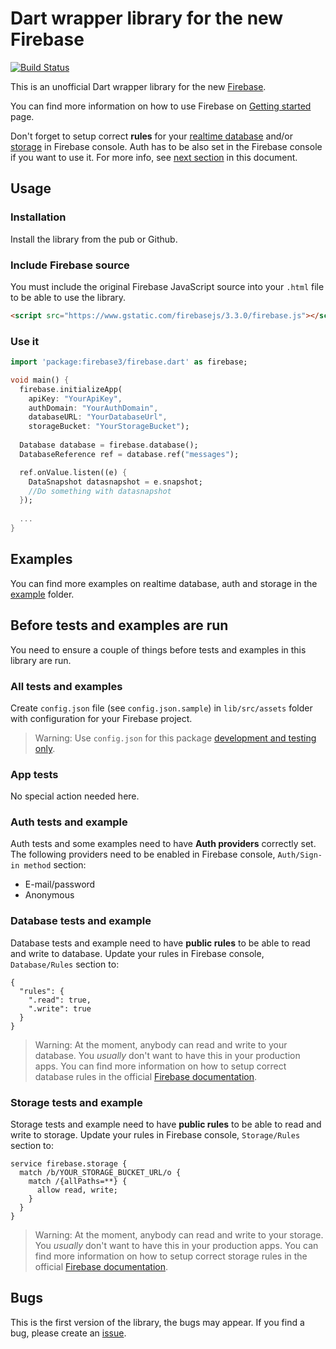 # Dart wrapper library for the new Firebase

[![Build Status](https://travis-ci.org/Janamou/firebase3-dart.svg?branch=master)](https://travis-ci.org/Janamou/firebase3-dart)

This is an unofficial Dart wrapper library for the new [Firebase](https://firebase.google.com). 

You can find more information on how to use Firebase on [Getting started](https://firebase.google.com/docs/web/setup) page.

Don't forget to setup correct **rules** for your [realtime database](https://firebase.google.com/docs/database/security/) and/or [storage](https://firebase.google.com/docs/storage/security/) in Firebase console. 
Auth has to be also set in the Firebase console if you want to use it. For more info, see [next section](https://github.com/Janamou/firebase3-dart#before-tests-and-examples-are-run) in this document.

## Usage

### Installation

Install the library from the pub or Github.

### Include Firebase source

You must include the original Firebase JavaScript source into your `.html` file to be able to use the library.

```html
<script src="https://www.gstatic.com/firebasejs/3.3.0/firebase.js"></script>
```

### Use it

```dart
import 'package:firebase3/firebase.dart' as firebase;

void main() {
  firebase.initializeApp(
    apiKey: "YourApiKey",
    authDomain: "YourAuthDomain",
    databaseURL: "YourDatabaseUrl",
    storageBucket: "YourStorageBucket");
    
  Database database = firebase.database();
  DatabaseReference ref = database.ref("messages");  

  ref.onValue.listen((e) {
    DataSnapshot datasnapshot = e.snapshot;
    //Do something with datasnapshot
  });
  
  ...
}
```

## Examples

You can find more examples on realtime database, auth and storage in the [example](https://github.com/Janamou/firebase3-dart/tree/master/example) folder.

## Before tests and examples are run

You need to ensure a couple of things before tests and examples in this library are run.

### All tests and examples

Create `config.json` file (see `config.json.sample`) in `lib/src/assets` folder with configuration for your Firebase project.

> Warning: Use `config.json` for this package [development and testing only](https://github.com/Janamou/firebase3-dart/tree/master/lib/src/assets).

### App tests

No special action needed here.

### Auth tests and example

Auth tests and some examples need to have **Auth providers** correctly set. The following providers need to be enabled in Firebase console, `Auth/Sign-in method` section:

* E-mail/password
* Anonymous

### Database tests and example

Database tests and example need to have **public rules** to be able to read and write to database. Update your rules in Firebase console, `Database/Rules` section to:

```
{
  "rules": {
    ".read": true,
    ".write": true
  }
}
```

> Warning: At the moment, anybody can read and write to your database. You *usually* don't want to have this in your production apps. You can find more information on how to setup correct database rules in the official [Firebase documentation](https://firebase.google.com/docs/database/security/). 

### Storage tests and example

Storage tests and example need to have **public rules** to be able to read and write to storage. Update your rules in Firebase console, `Storage/Rules` section to:

```
service firebase.storage {
  match /b/YOUR_STORAGE_BUCKET_URL/o {
    match /{allPaths=**} {
      allow read, write;
    }
  }
}
```

> Warning: At the moment, anybody can read and write to your storage. You *usually* don't want to have this in your production apps. You can find more information on how to setup correct storage rules in the official [Firebase documentation](https://firebase.google.com/docs/storage/security/). 


## Bugs

This is the first version of the library, the bugs may appear. If you find a bug, please create an [issue](https://github.com/Janamou/firebase3-dart/issues).

